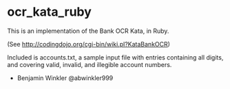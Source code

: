 ocr_kata_ruby
=============
This is an implementation of the Bank OCR Kata, in Ruby.

(See http://codingdojo.org/cgi-bin/wiki.pl?KataBankOCR)

Included is accounts.txt, a sample input file with entries containing all
digits, and covering valid, invalid, and illegible account numbers.

- Benjamin Winkler
  @abwinkler999
